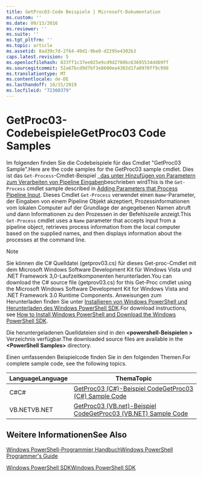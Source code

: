 ```yaml
---
title: GetProc03-Code Beispiele | Microsoft-Dokumentation
ms.custom: ''
ms.date: 09/13/2016
ms.reviewer: ''
ms.suite: ''
ms.tgt_pltfrm: ''
ms.topic: article
ms.assetid: 8ad39c7d-2f64-49d1-9be0-d2295e4302b3
caps.latest.revision: 5
ms.openlocfilehash: 833ff1c37ee025e9cd9d2760bc63695534dd69ff
ms.sourcegitcommit: 52a67bcd9d7bf3e8600ea4302d1fa8970ff9c998
ms.translationtype: MT
ms.contentlocale: de-DE
ms.lasthandoff: 10/15/2019
ms.locfileid: "72360379"
---
```

# <a name="getproc03-code-samples"></a><span data-ttu-id="2b545-102">GetProc03-Codebeispiele</span><span class="sxs-lookup"><span data-stu-id="2b545-102">GetProc03 Code Samples</span></span>

<span data-ttu-id="2b545-103">Im folgenden finden Sie die Codebeispiele für das Cmdlet "GetProc03 Sample".</span><span class="sxs-lookup"><span data-stu-id="2b545-103">Here are the code samples for the GetProc03 sample cmdlet.</span></span> <span data-ttu-id="2b545-104">Dies ist das `Get-Process`-Cmdlet-Beispiel [, das unter Hinzufügen von Parametern zum Verarbeiten von Pipeline Eingaben](../cmdlet/adding-parameters-that-process-pipeline-input.md)beschrieben wird</span><span class="sxs-lookup"><span data-stu-id="2b545-104">This is the `Get-Process` cmdlet sample described in [Adding Parameters that Process Pipeline Input](../cmdlet/adding-parameters-that-process-pipeline-input.md).</span></span> <span data-ttu-id="2b545-105">Dieses Cmdlet `Get-Process` verwendet einen `Name`-Parameter, der Eingaben von einem Pipeline Objekt akzeptiert, Prozessinformationen vom lokalen Computer auf der Grundlage der angegebenen Namen abruft und dann Informationen zu den Prozessen in der Befehlszeile anzeigt.</span><span class="sxs-lookup"><span data-stu-id="2b545-105">This `Get-Process` cmdlet uses a `Name` parameter that accepts input from a pipeline object, retrieves process information from the local computer based on the supplied names, and then displays information about the processes at the command line.</span></span>

> [!NOTE]
> <span data-ttu-id="2b545-106">Sie können die C# Quelldatei (getprov03.cs) für dieses Get-proc-Cmdlet mit dem Microsoft Windows Software Development Kit für Windows Vista und .NET Framework 3,0-Laufzeitkomponenten herunterladen.</span><span class="sxs-lookup"><span data-stu-id="2b545-106">You can download the C# source file (getprov03.cs) for this Get-Proc cmdlet using the Microsoft Windows Software Development Kit for Windows Vista and .NET Framework 3.0 Runtime Components.</span></span> <span data-ttu-id="2b545-107">Anweisungen zum Herunterladen finden Sie unter [Installieren von Windows PowerShell und Herunterladen des Windows PowerShell SDK](/powershell/developer/installing-the-windows-powershell-sdk).</span><span class="sxs-lookup"><span data-stu-id="2b545-107">For download instructions, see [How to Install Windows PowerShell and Download the Windows PowerShell SDK](/powershell/developer/installing-the-windows-powershell-sdk).</span></span>
>
> <span data-ttu-id="2b545-108">Die heruntergeladenen Quelldateien sind in den **\<powershell-Beispielen >** Verzeichnis verfügbar.</span><span class="sxs-lookup"><span data-stu-id="2b545-108">The downloaded source files are available in the **\<PowerShell Samples>** directory.</span></span>

<span data-ttu-id="2b545-109">Einen umfassenden Beispielcode finden Sie in den folgenden Themen.</span><span class="sxs-lookup"><span data-stu-id="2b545-109">For complete sample code, see the following topics.</span></span>

|<span data-ttu-id="2b545-110">Language</span><span class="sxs-lookup"><span data-stu-id="2b545-110">Language</span></span>|<span data-ttu-id="2b545-111">Thema</span><span class="sxs-lookup"><span data-stu-id="2b545-111">Topic</span></span>|
|--------------|-----------|
|<span data-ttu-id="2b545-112">C#</span><span class="sxs-lookup"><span data-stu-id="2b545-112">C#</span></span>|[<span data-ttu-id="2b545-113">GetProc03 (C#)-Beispiel Code</span><span class="sxs-lookup"><span data-stu-id="2b545-113">GetProc03 (C#) Sample Code</span></span>](./getproc03-csharp-sample-code.md)|
|<span data-ttu-id="2b545-114">VB.NET</span><span class="sxs-lookup"><span data-stu-id="2b545-114">VB.NET</span></span>|[<span data-ttu-id="2b545-115">GetProc03 (VB.net)-Beispiel Code</span><span class="sxs-lookup"><span data-stu-id="2b545-115">GetProc03 (VB.NET) Sample Code</span></span>](./getproc03-vb-net-sample-code.md)|

## <a name="see-also"></a><span data-ttu-id="2b545-116">Weitere Informationen</span><span class="sxs-lookup"><span data-stu-id="2b545-116">See Also</span></span>

[<span data-ttu-id="2b545-117">Windows PowerShell-Programmier Handbuch</span><span class="sxs-lookup"><span data-stu-id="2b545-117">Windows PowerShell Programmer's Guide</span></span>](./windows-powershell-programmer-s-guide.md)

[<span data-ttu-id="2b545-118">Windows PowerShell SDK</span><span class="sxs-lookup"><span data-stu-id="2b545-118">Windows PowerShell SDK</span></span>](../windows-powershell-reference.md)